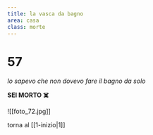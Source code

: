 ```yaml
---
title: la vasca da bagno
area: casa
class: morte
---
```

# 57
_lo sapevo che non dovevo fare il bagno da solo_

**SEI MORTO ☠️**

![[foto_72.jpg]]

torna al [[1-inizio|1]]

